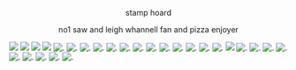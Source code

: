<p align="center"> stamp hoard
<p align="center"> no1 saw and leigh whannell fan and pizza enjoyer


![](https://github.com/user-attachments/assets/9430eaa9-11a7-4d8f-87c4-a400c8319419) ![](https://github.com/user-attachments/assets/2e07b9e5-869a-4e33-8553-8c08c2b6a139) ![](https://github.com/user-attachments/assets/4145af98-4cc3-4d14-a122-635e0e63e59a) ![](https://github.com/user-attachments/assets/09c21ab0-e0e5-4dc7-b3e1-fddb7f8f851e) ![.](https://github.com/user-attachments/assets/ab9dce51-333f-4ab9-b223-d0d18367af56) ![.](https://github.com/user-attachments/assets/9461494b-7041-49b3-9904-a143c0e3a431) ![.](https://github.com/user-attachments/assets/e01fb688-b3b9-43f3-80cf-5bafecfab052) ![.](https://github.com/user-attachments/assets/ee718a5d-4b78-48e6-a301-07bc88bc1b00) ![.](https://github.com/user-attachments/assets/6f5943c4-cb78-44b7-9467-28f68d5f3915) ![.](https://github.com/user-attachments/assets/72d5fbae-2634-4518-b99f-ccf01def026e) ![.](https://github.com/user-attachments/assets/1f8609f6-fd1f-4d19-ba8b-65f6448d8176) ![.](https://github.com/user-attachments/assets/1ebcc32a-1b89-4e9b-a48c-42e66b6b968b) ![.](https://github.com/user-attachments/assets/2ce4711f-c358-4e55-9532-a43ffdc264c8) ![.](https://github.com/user-attachments/assets/ab142b9c-55bc-4f5e-af67-e9edebe884c7)  ![.](https://github.com/user-attachments/assets/77ef0c7e-98b5-4a4d-a702-a34a30204ee8) ![.](https://github.com/user-attachments/assets/c5c0163c-0362-4dcc-b1e6-8ceb20ce1147) ![.](https://github.com/user-attachments/assets/ce81ba32-dd61-497c-af2f-4723be9e8aab) ![](https://github.com/user-attachments/assets/42b5114e-8f12-463e-b21d-b2cbf9a2ca9a) ![.](https://github.com/user-attachments/assets/2c5fc73b-cf0d-4623-b65a-ad6e383b7e3c) ![.](https://github.com/user-attachments/assets/bd5dd3ec-499a-412a-b5ba-c3141456182f) ![.](https://github.com/user-attachments/assets/230fbea9-ac5a-42ef-8592-a8172d3e1816) ![.](https://github.com/user-attachments/assets/bbc22723-491f-4a8f-9d30-8808fdcf8550) ![.](https://github.com/user-attachments/assets/f16c5467-3ea9-448b-a9ee-c64531718710)
  ![.](https://github.com/user-attachments/assets/0a28b37a-79ad-4c65-8685-de9a8b1f7116)  ![.](https://github.com/user-attachments/assets/3d7cfbd8-2e00-4f8c-a128-3d80cadacec4)  ![.](https://github.com/user-attachments/assets/4033f616-6647-4676-9dc2-556c42ee4342) ![.](https://github.com/user-attachments/assets/bf7f52ce-5fe3-4257-810a-39b4c8cf24eb)




 


<!--
**CHAINSHlPPING/CHAINSHlPPING** is a ✨ _special_ ✨ repository because its `README.md` (this file) appears on your GitHub profile.

Here are some ideas to get you started:

- 🔭 I’m currently working on ...
- 🌱 I’m currently learning ...
- 👯 I’m looking to collaborate on ...
- 🤔 I’m looking for help with ...
- 💬 Ask me about ...
- 📫 How to reach me: ...
- 😄 Pronouns: ...
- ⚡ Fun fact: ...
-->
